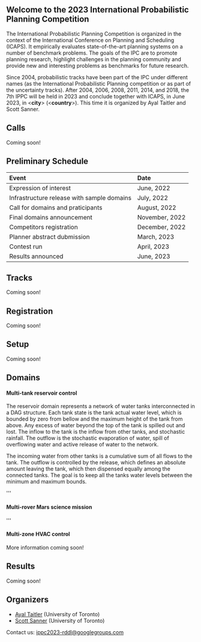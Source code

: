 ## Welcome to the 2023 International Probabilistic Planning Competition

The International Probabilistic Planning Competition is organized in the context of the International Conference on Planning and Scheduling (ICAPS). It empirically evaluates state-of-the-art planning systems on a number of benchmark problems. The goals of the IPC are to promote planning research, highlight challenges in the planning community and provide new and interesting problems as benchmarks for future research.

Since 2004, probabilistic tracks have been part of the IPC under different names (as the International Probabilistic Planning competition or as part of the uncertainty tracks). After 2004, 2006, 2008, 2011, 2014, and 2018, the 7th IPPC will be held in 2023 and conclude together with ICAPS, in June 2023, in <**city**> (<**country**>). This time it is organized by Ayal Taitler and Scott Sanner.


## Calls
Coming soon!

## Preliminary Schedule


| Event                                         | Date             |
|:----------------------------------------------|:-----------------|
| Expression of interest                        | June, 2022       |
| Infrastructure release with sample domains    | July, 2022       |
| Call for domains and praticipants             | August, 2022     |
| Final domains announcement                    | November, 2022   |
| Competitors registration                      | December, 2022   |
| Planner abstract dubmission                   | March, 2023      |
| Contest run                                   | April, 2023      |
| Results announced                             | June, 2023       |



## Tracks
Coming soon!

## Registration
Coming soon!

## Setup
Coming soon!

## Domains

#### **Multi-tank reservoir control**
The reservoir domain represents a network of water tanks interconnected in a DAG structure.
Each tank state is the tank actual water level, which is bounded by zero from bellow and the maximum height of the tank from above. Any excess of water beyond the top of the tank is spilled out and lost. The inflow to the tank is the inflow from other tanks, and stochastic rainfall. The outflow is the stochastic evaporation of water, spill of overflowing water and active release of water to the network.

The incoming water from other tanks is a cumulative sum of all flows to the tank. The outflow is controlled by the release, which defines an absolute amount leaving the tank, which then dispensed equally among the connected tanks. The goal is to keep all the tanks water levels between the minimum and maximum bounds.

'''
#### **Multi-rover Mars science mission**
'''

#### **Multi-zone HVAC control**


More information coming soon!

## Results
Coming soon!

## Organizers
- [Ayal Taitler](https://sites.google.com/view/ataitler/home) (University of Toronto)
- [Scott Sanner](https://www.mie.utoronto.ca/faculty_staff/sanner/) (University of Toronto)

Contact us: [ippc2023-rddl@googlegroups.com](ippc2023-rddl@googlegroups.com)
